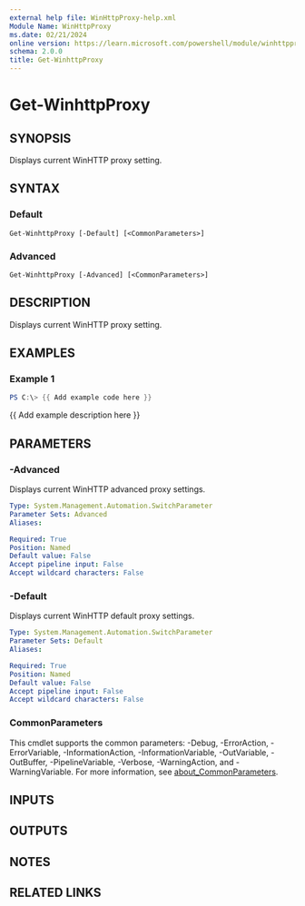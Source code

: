 ```yaml
---
external help file: WinHttpProxy-help.xml
Module Name: WinHttpProxy
ms.date: 02/21/2024
online version: https://learn.microsoft.com/powershell/module/winhttpproxy/get-winhttpproxy?view=windowsserver2025-ps&wt.mc_id=ps-gethelp
schema: 2.0.0
title: Get-WinhttpProxy
---
```


# Get-WinhttpProxy

## SYNOPSIS

Displays current WinHTTP proxy setting.

## SYNTAX

### Default

```
Get-WinhttpProxy [-Default] [<CommonParameters>]
```

### Advanced

```
Get-WinhttpProxy [-Advanced] [<CommonParameters>]
```

## DESCRIPTION

Displays current WinHTTP proxy setting.

## EXAMPLES

### Example 1

```powershell
PS C:\> {{ Add example code here }}
```

{{ Add example description here }}

## PARAMETERS

### -Advanced

Displays current WinHTTP advanced proxy settings.

```yaml
Type: System.Management.Automation.SwitchParameter
Parameter Sets: Advanced
Aliases:

Required: True
Position: Named
Default value: False
Accept pipeline input: False
Accept wildcard characters: False
```

### -Default

Displays current WinHTTP default proxy settings.

```yaml
Type: System.Management.Automation.SwitchParameter
Parameter Sets: Default
Aliases:

Required: True
Position: Named
Default value: False
Accept pipeline input: False
Accept wildcard characters: False
```

### CommonParameters

This cmdlet supports the common parameters: -Debug, -ErrorAction, -ErrorVariable,
-InformationAction, -InformationVariable, -OutVariable, -OutBuffer, -PipelineVariable, -Verbose,
-WarningAction, and -WarningVariable. For more information, see
[about_CommonParameters](http://go.microsoft.com/fwlink/?LinkID=113216).

## INPUTS

## OUTPUTS

## NOTES

## RELATED LINKS
